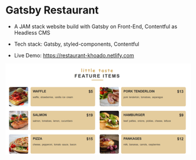 # Gatsby Restaurant

- A JAM stack website build with Gatsby on Front-End, Contentful as Headless CMS

- Tech stack: Gatsby, styled-components, Contentful

- Live Demo: https://restaurant-khoado.netlify.com

![Image description](https://github.com/khoadodk/restaurant-gatsby/blob/master/HOMEPAGE.PNG)
